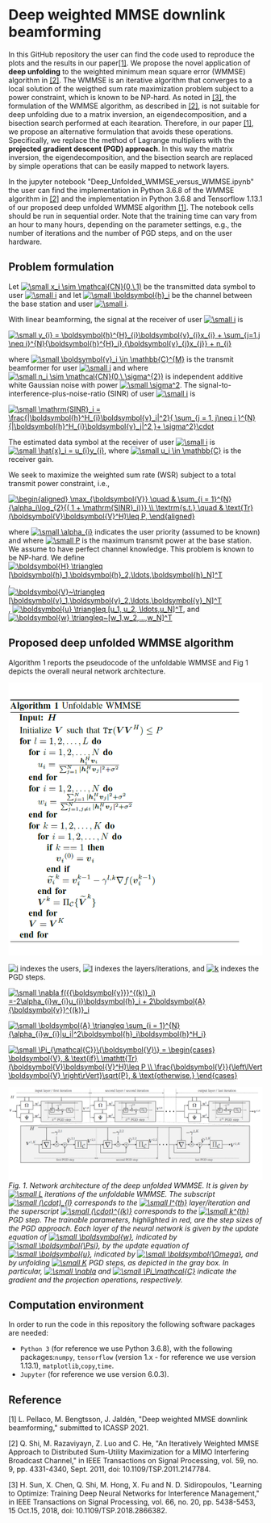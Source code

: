 # Deep weighted MMSE downlink beamforming

In this GitHub repository the user can find the code used to reproduce the plots and the results in our paper[[1]](#ourpaper).
We propose the novel application of **deep unfolding** to the weighted minimum mean square error (WMMSE) algorithm in [[2]](#WMMSE_Shi).
The WMMSE is an iterative algorithm that converges to a local solution of the weigthed sum rate maximization problem subject to a power constraint, which is known to be NP-hard. As noted in [[3]](#WMMSE_E2E), the formulation of the WMMSE algorithm, as described in [[2]](#WMMSE_Shi), is not suitable for deep unfolding due to a matrix inversion, an eigendecomposition, and a bisection search performed at each itearation. Therefore, in our paper [[1]](#ourpaper), we propose an alternative formulation that avoids these operations. Specifically, we replace the method of Lagrange multipliers with the **projected gradient descent (PGD) approach**. In this way the matrix inversion, the eigendecomposition, and the bisection search are replaced by simple operations that can be easily mapped to network layers.

In the jupyter notebook "Deep_Unfolded_WMMSE_versus_WMMSE.ipynb" the user can find the implementation in Python 3.6.8 of the WMMSE algorithm in [[2]](#WMMSE_Shi) and the implementation in Python 3.6.8 and Tensorflow 1.13.1 of our proposed deep unfolded WMMSE algorithm [[1]](#ourpaper). The notebook cells should be run in sequential order. Note that the training time can vary from an hour to many hours, depending on the parameter settings, e.g., the number of iterations and the number of PGD steps, and on the user hardware. 

## Problem formulation
Let <a href="https://www.codecogs.com/eqnedit.php?latex=\dpi{100}&space;\small&space;x_i&space;\sim&space;\mathcal{CN}(0,\,1)" target="_blank"><img src="https://latex.codecogs.com/svg.latex?\dpi{100}&space;\small&space;x_i&space;\sim&space;\mathcal{CN}(0,\,1)" title="\small x_i \sim \mathcal{CN}(0,\,1)" /></a> be the transmitted data symbol to user <a href="https://www.codecogs.com/eqnedit.php?latex=\dpi{100}&space;\small&space;i" target="_blank"><img src="https://latex.codecogs.com/svg.latex?\dpi{100}&space;\small&space;i" title="\small i" /></a> and let <a href="https://www.codecogs.com/eqnedit.php?latex=\dpi{100}&space;\small&space;\boldsymbol{h}_i&space;" target="_blank"><img src="https://latex.codecogs.com/svg.latex?\dpi{100}&space;\small&space;\boldsymbol{h}_i&space;" title="\small \boldsymbol{h}_i" /></a> be the channel between the base station and user <a href="https://www.codecogs.com/eqnedit.php?latex=\dpi{100}&space;\small&space;i" target="_blank"><img src="https://latex.codecogs.com/svg.latex?\dpi{100}&space;\small&space;i" title="\small i" /></a>.

With linear beamforming, the signal at the receiver of user <a href="https://www.codecogs.com/eqnedit.php?latex=\dpi{100}&space;\small&space;i" target="_blank"><img src="https://latex.codecogs.com/svg.latex?\dpi{100}&space;\small&space;i" title="\small i" /></a> is 

<a href="https://www.codecogs.com/eqnedit.php?latex=\dpi{100}&space;\small&space;y_{i}&space;=&space;\boldsymbol{h}^{H}_{i}\boldsymbol{v}_{i}x_{i}&space;&plus;&space;\sum_{j=1,j&space;\neq&space;i}^{N}{\boldsymbol{h}^{H}_i}&space;{\boldsymbol{v}_{j}x_{j}}&space;&plus;&space;n_{i}" target="_blank"><img src="https://latex.codecogs.com/svg.latex?\dpi{100}&space;\small&space;y_{i}&space;=&space;\boldsymbol{h}^{H}_{i}\boldsymbol{v}_{i}x_{i}&space;&plus;&space;\sum_{j=1,j&space;\neq&space;i}^{N}{\boldsymbol{h}^{H}_i}&space;{\boldsymbol{v}_{j}x_{j}}&space;&plus;&space;n_{i}" title="\small y_{i} = \boldsymbol{h}^{H}_{i}\boldsymbol{v}_{i}x_{i} + \sum_{j=1,j \neq i}^{N}{\boldsymbol{h}^{H}_i} {\boldsymbol{v}_{j}x_{j}} + n_{i}" /></a>

where <a href="https://www.codecogs.com/eqnedit.php?latex=\dpi{100}&space;\small&space;\boldsymbol{v}_i&space;\in&space;\mathbb{C}^{M}" target="_blank"><img src="https://latex.codecogs.com/svg.latex?\dpi{100}&space;\small&space;\boldsymbol{v}_i&space;\in&space;\mathbb{C}^{M}" title="\small \boldsymbol{v}_i \in \mathbb{C}^{M}" /></a> is the transmit beamformer for user <a href="https://www.codecogs.com/eqnedit.php?latex=\dpi{100}&space;\small&space;i" target="_blank"><img src="https://latex.codecogs.com/svg.latex?\dpi{100}&space;\small&space;i" title="\small i" /></a> and where <a href="https://www.codecogs.com/eqnedit.php?latex=\dpi{100}&space;\small&space;n_i&space;\sim&space;\mathcal{CN}(0,\,\sigma^{2})" target="_blank"><img src="https://latex.codecogs.com/svg.latex?\dpi{100}&space;\small&space;n_i&space;\sim&space;\mathcal{CN}(0,\,\sigma^{2})" title="\small n_i \sim \mathcal{CN}(0,\,\sigma^{2})" /></a> is independent additive white Gaussian noise with power <a href="https://www.codecogs.com/eqnedit.php?latex=\dpi{100}&space;\small&space;\sigma^2" target="_blank"><img src="https://latex.codecogs.com/svg.latex?\dpi{100}&space;\small&space;\sigma^2" title="\small \sigma^2" /></a>. The signal-to-interference-plus-noise-ratio (SINR) of user <a href="https://www.codecogs.com/eqnedit.php?latex=\dpi{100}&space;\small&space;i" target="_blank"><img src="https://latex.codecogs.com/svg.latex?\dpi{100}&space;\small&space;i" title="\small i" /></a> is 


<a href="https://www.codecogs.com/eqnedit.php?latex=\dpi{100}&space;\small&space;\mathrm{SINR}_i&space;=&space;\frac{|\boldsymbol{h}^H_{i}\boldsymbol{v}_i|^2}{&space;\sum_{j&space;=&space;1,&space;j\neq&space;i&space;}^{N}{|\boldsymbol{h}^H_{i}\boldsymbol{v}_j|^2&space;}&plus;&space;\sigma^2}\cdot" target="_blank"><img src="https://latex.codecogs.com/svg.latex?\dpi{100}&space;\small&space;\mathrm{SINR}_i&space;=&space;\frac{|\boldsymbol{h}^H_{i}\boldsymbol{v}_i|^2}{&space;\sum_{j&space;=&space;1,&space;j\neq&space;i&space;}^{N}{|\boldsymbol{h}^H_{i}\boldsymbol{v}_j|^2&space;}&plus;&space;\sigma^2}\cdot" title="\small \mathrm{SINR}_i = \frac{|\boldsymbol{h}^H_{i}\boldsymbol{v}_i|^2}{ \sum_{j = 1, j\neq i }^{N}{|\boldsymbol{h}^H_{i}\boldsymbol{v}_j|^2 }+ \sigma^2}\cdot" /></a>

The estimated data symbol at the receiver of user  <a href="https://www.codecogs.com/eqnedit.php?latex=\dpi{100}&space;\small&space;i" target="_blank"><img src="https://latex.codecogs.com/svg.latex?\dpi{100}&space;\small&space;i" title="\small i" /></a> is <a href="https://www.codecogs.com/eqnedit.php?latex=\dpi{100}&space;\small&space;\hat{x}_i&space;=&space;u_{i}y_{i}" target="_blank"><img src="https://latex.codecogs.com/svg.latex?\dpi{100}&space;\small&space;\hat{x}_i&space;=&space;u_{i}y_{i}" title="\small \hat{x}_i = u_{i}y_{i}" /></a>, where <a href="https://www.codecogs.com/eqnedit.php?latex=\dpi{100}&space;\small&space;u_i&space;\in&space;\mathbb{C}" target="_blank"><img src="https://latex.codecogs.com/svg.latex?\dpi{100}&space;\small&space;u_i&space;\in&space;\mathbb{C}" title="\small u_i \in \mathbb{C}" /></a> is the receiver gain.

We seek to maximize the weighted sum rate (WSR) subject to a total transmit power constraint, i.e., 

<a href="https://www.codecogs.com/eqnedit.php?latex=\begin{aligned}&space;\max_{\boldsymbol{V}}&space;\quad&space;&&space;\sum_{i&space;=&space;1}^{N}{\alpha_i\log_{2}{(&space;1&space;&plus;&space;\mathrm{SINR}_i)}}&space;\\&space;\textrm{s.t.}&space;\quad&space;&&space;\text{Tr}(\boldsymbol{V}\boldsymbol{V}^H)\leq&space;P,&space;\end{aligned}" target="_blank"><img src="https://latex.codecogs.com/svg.latex?\begin{aligned}&space;\max_{\boldsymbol{V}}&space;\quad&space;&&space;\sum_{i&space;=&space;1}^{N}{\alpha_i\log_{2}{(&space;1&space;&plus;&space;\mathrm{SINR}_i)}}&space;\\&space;\textrm{s.t.}&space;\quad&space;&&space;\text{Tr}(\boldsymbol{V}\boldsymbol{V}^H)\leq&space;P,&space;\end{aligned}" title="\begin{aligned} \max_{\boldsymbol{V}} \quad & \sum_{i = 1}^{N}{\alpha_i\log_{2}{( 1 + \mathrm{SINR}_i)}} \\ \textrm{s.t.} \quad & \text{Tr}(\boldsymbol{V}\boldsymbol{V}^H)\leq P, \end{aligned}" /></a>

where <a href="https://www.codecogs.com/eqnedit.php?latex=\dpi{100}&space;\small&space;\alpha_{i}" target="_blank"><img src="https://latex.codecogs.com/svg.latex?\dpi{100}&space;\small&space;\alpha_{i}" title="\small \alpha_{i}" /></a> indicates the user priority (assumed to be known) and where <a href="https://www.codecogs.com/eqnedit.php?latex=\dpi{100}&space;\small&space;P" target="_blank"><img src="https://latex.codecogs.com/svg.latex?\dpi{100}&space;\small&space;P" title="\small P" /></a> is the maximum transmit power at the base station. We assume to have perfect channel knowledge. This problem is known to be NP-hard.
We define <a href="https://www.codecogs.com/eqnedit.php?latex=\boldsymbol{H}&space;\triangleq&space;[\boldsymbol{h}_1,\boldsymbol{h}_2,\ldots,\boldsymbol{h}_N]^T" target="_blank"><img src="https://latex.codecogs.com/svg.latex?\boldsymbol{H}&space;\triangleq&space;[\boldsymbol{h}_1,\boldsymbol{h}_2,\ldots,\boldsymbol{h}_N]^T" title="\boldsymbol{H} \triangleq [\boldsymbol{h}_1,\boldsymbol{h}_2,\ldots,\boldsymbol{h}_N]^T" /></a>, <a href="https://www.codecogs.com/eqnedit.php?latex=\boldsymbol{V}~\triangleq&space;[\boldsymbol{v}_1,\boldsymbol{v}_2,\ldots,\boldsymbol{v}_N]^T" target="_blank"><img src="https://latex.codecogs.com/svg.latex?\boldsymbol{V}~\triangleq&space;[\boldsymbol{v}_1,\boldsymbol{v}_2,\ldots,\boldsymbol{v}_N]^T" title="\boldsymbol{V}~\triangleq [\boldsymbol{v}_1,\boldsymbol{v}_2,\ldots,\boldsymbol{v}_N]^T" /></a>, <a href="https://www.codecogs.com/eqnedit.php?latex=\boldsymbol{u}&space;\triangleq&space;[u_1,&space;u_2,&space;\ldots,u_N]^T" target="_blank"><img src="https://latex.codecogs.com/svg.latex?\boldsymbol{u}&space;\triangleq&space;[u_1,&space;u_2,&space;\ldots,u_N]^T" title="\boldsymbol{u} \triangleq [u_1, u_2, \ldots,u_N]^T" /></a>, and <a href="https://www.codecogs.com/eqnedit.php?latex=\boldsymbol{w}&space;\triangleq~[w_1,w_2,...,w_N]^T" target="_blank"><img src="https://latex.codecogs.com/svg.latex?\boldsymbol{w}&space;\triangleq~[w_1,w_2,...,w_N]^T" title="\boldsymbol{w} \triangleq~[w_1,w_2,...,w_N]^T" /></a>



## Proposed deep unfolded WMMSE algorithm
Algorithm 1 reports the pseudocode of the unfoldable WMMSE and Fig 1 depicts the overall neural network architecture. 

![](pseudocode_unfoldable_WMMSE.png)

<a href="https://www.codecogs.com/eqnedit.php?latex=i" target="_blank"><img src="https://latex.codecogs.com/svg.latex?i" title="i" /></a> indexes the users, <a href="https://www.codecogs.com/eqnedit.php?latex=l" target="_blank"><img src="https://latex.codecogs.com/svg.latex?l" title="l" /></a> indexes the layers/iterations, and <a href="https://www.codecogs.com/eqnedit.php?latex=k" target="_blank"><img src="https://latex.codecogs.com/svg.latex?k" title="k" /></a> indexes the PGD steps.

<a href="https://www.codecogs.com/eqnedit.php?latex=\dpi{100}&space;\small&space;\nabla&space;f({{\boldsymbol{v}}}^{(k)}_i)&space;=-2\alpha_{i}w_{i}u_{i}\boldsymbol{h}_i&space;&plus;&space;2\boldsymbol{A}{\boldsymbol{v}}^{(k)}_i" target="_blank"><img src="https://latex.codecogs.com/svg.latex?\dpi{100}&space;\small&space;\nabla&space;f({{\boldsymbol{v}}}^{(k)}_i)&space;=-2\alpha_{i}w_{i}u_{i}\boldsymbol{h}_i&space;&plus;&space;2\boldsymbol{A}{\boldsymbol{v}}^{(k)}_i" title="\small \nabla f({{\boldsymbol{v}}}^{(k)}_i) =-2\alpha_{i}w_{i}u_{i}\boldsymbol{h}_i + 2\boldsymbol{A}{\boldsymbol{v}}^{(k)}_i" /></a>

<a href="https://www.codecogs.com/eqnedit.php?latex=\dpi{100}&space;\small&space;\boldsymbol{A}&space;\triangleq&space;\sum_{i&space;=&space;1}^{N}{\alpha_{i}w_{i}|u_i|^2\boldsymbol{h}_i\boldsymbol{h}^H_i}" target="_blank"><img src="https://latex.codecogs.com/svg.latex?\dpi{100}&space;\small&space;\boldsymbol{A}&space;\triangleq&space;\sum_{i&space;=&space;1}^{N}{\alpha_{i}w_{i}|u_i|^2\boldsymbol{h}_i\boldsymbol{h}^H_i}" title="\small \boldsymbol{A} \triangleq \sum_{i = 1}^{N}{\alpha_{i}w_{i}|u_i|^2\boldsymbol{h}_i\boldsymbol{h}^H_i}" /></a>

<a href="https://www.codecogs.com/eqnedit.php?latex=\dpi{100}&space;\small&space;\Pi_{\mathcal{C}}\{\boldsymbol{V}\}&space;=&space;\begin{cases}&space;\boldsymbol{V},&space;&&space;\text{if}\&space;\mathtt{Tr}(\boldsymbol{V}\boldsymbol{V}^H)\leq&space;P&space;\\&space;\frac{\boldsymbol{V}}{\left\lVert&space;\boldsymbol{V}&space;\right\rVert}\sqrt{P},&space;&&space;\text{otherwise.}&space;\end{cases}" target="_blank"><img src="https://latex.codecogs.com/svg.latex?\dpi{100}&space;\small&space;\Pi_{\mathcal{C}}\{\boldsymbol{V}\}&space;=&space;\begin{cases}&space;\boldsymbol{V},&space;&&space;\text{if}\&space;\mathtt{Tr}(\boldsymbol{V}\boldsymbol{V}^H)\leq&space;P&space;\\&space;\frac{\boldsymbol{V}}{\left\lVert&space;\boldsymbol{V}&space;\right\rVert}\sqrt{P},&space;&&space;\text{otherwise.}&space;\end{cases}" title="\small \Pi_{\mathcal{C}}\{\boldsymbol{V}\} = \begin{cases} \boldsymbol{V}, & \text{if}\ \mathtt{Tr}(\boldsymbol{V}\boldsymbol{V}^H)\leq P \\ \frac{\boldsymbol{V}}{\left\lVert \boldsymbol{V} \right\rVert}\sqrt{P}, & \text{otherwise.} \end{cases}" /></a>

![](unfolded_network.png)
*Fig. 1. Network architecture of the deep unfolded WMMSE. It is given by <a href="https://www.codecogs.com/eqnedit.php?latex=\dpi{100}&space;\small&space;L" target="_blank"><img src="https://latex.codecogs.com/svg.latex?\dpi{100}&space;\small&space;L" title="\small L" /></a> iterations of the unfoldable WMMSE. The subscript <a href="https://www.codecogs.com/eqnedit.php?latex=\dpi{100}&space;\small&space;(\cdot)_{l}" target="_blank"><img src="https://latex.codecogs.com/svg.latex?\dpi{100}&space;\small&space;(\cdot)_{l}" title="\small (\cdot)_{l}" /></a> corresponds to the <a href="https://www.codecogs.com/eqnedit.php?latex=\dpi{100}&space;\small&space;l^{th}" target="_blank"><img src="https://latex.codecogs.com/svg.latex?\dpi{100}&space;\small&space;l^{th}" title="\small l^{th}" /></a> layer/iteration and the superscript <a href="https://www.codecogs.com/eqnedit.php?latex=\dpi{100}&space;\small&space;(\cdot)^{(k)}" target="_blank"><img src="https://latex.codecogs.com/svg.latex?\dpi{100}&space;\small&space;(\cdot)^{(k)}" title="\small (\cdot)^{(k)}" /></a> corresponds to the <a href="https://www.codecogs.com/eqnedit.php?latex=\dpi{100}&space;\small&space;k^{th}" target="_blank"><img src="https://latex.codecogs.com/svg.latex?\dpi{100}&space;\small&space;k^{th}" title="\small k^{th}" /></a> PGD step. The trainable parameters, highlighted in red, are the step sizes of the PGD approach. Each layer of the neural network is given by the update equation of <a href="https://www.codecogs.com/eqnedit.php?latex=\dpi{100}&space;\small&space;\boldsymbol{w}" target="_blank"><img src="https://latex.codecogs.com/svg.latex?\dpi{100}&space;\small&space;\boldsymbol{w}" title="\small \boldsymbol{w}" /></a>, indicated by <a href="https://www.codecogs.com/eqnedit.php?latex=\dpi{100}&space;\small&space;\boldsymbol{\Psi}" target="_blank"><img src="https://latex.codecogs.com/svg.latex?\dpi{100}&space;\small&space;\boldsymbol{\Psi}" title="\small \boldsymbol{\Psi}" /></a>, by the update equation of <a href="https://www.codecogs.com/eqnedit.php?latex=\dpi{100}&space;\small&space;\boldsymbol{u}" target="_blank"><img src="https://latex.codecogs.com/svg.latex?\dpi{100}&space;\small&space;\boldsymbol{u}" title="\small \boldsymbol{u}" /></a>, indicated by <a href="https://www.codecogs.com/eqnedit.php?latex=\dpi{100}&space;\small&space;\boldsymbol{\Omega}" target="_blank"><img src="https://latex.codecogs.com/svg.latex?\dpi{100}&space;\small&space;\boldsymbol{\Omega}" title="\small \boldsymbol{\Omega}" /></a>, and by unfolding <a href="https://www.codecogs.com/eqnedit.php?latex=\dpi{100}&space;\small&space;K" target="_blank"><img src="https://latex.codecogs.com/svg.latex?\dpi{100}&space;\small&space;K" title="\small K" /></a> PGD steps, as depicted in the gray box. In particular, <a href="https://www.codecogs.com/eqnedit.php?latex=\dpi{100}&space;\small&space;\nabla" target="_blank"><img src="https://latex.codecogs.com/svg.latex?\dpi{100}&space;\small&space;\nabla" title="\small \nabla" /></a> and <a href="https://www.codecogs.com/eqnedit.php?latex=\dpi{100}&space;\small&space;\Pi_\mathcal{C}" target="_blank"><img src="https://latex.codecogs.com/svg.latex?\dpi{100}&space;\small&space;\Pi_\mathcal{C}" title="\small \Pi_\mathcal{C}" /></a> indicate the gradient and the projection operations, respectively.*  

## Computation environment
In order to run the code in this repository the following software packages are needed:
* `Python 3` (for reference we use Python 3.6.8), with the following packages:`numpy`, `tensorflow` (version 1.x - for reference we use version 1.13.1), `matplotlib`,`copy`,`time`.
* `Jupyter` (for reference we use version 6.0.3).


## Reference

<a id='ourpaper'></a> [1] L. Pellaco, M. Bengtsson, J. Jaldén, "Deep weighted MMSE downlink beamforming," submitted to ICASSP 2021.

<a id='WMMSE_Shi'></a> [2] Q. Shi, M. Razaviyayn, Z. Luo and C. He, "An Iteratively Weighted MMSE Approach to Distributed Sum-Utility Maximization for a MIMO Interfering Broadcast Channel," in IEEE Transactions on Signal Processing, vol. 59, no. 9, pp. 4331-4340, Sept. 2011, doi: 10.1109/TSP.2011.2147784.

<a id='WMMSE_E2E'></a> [3] H. Sun, X. Chen, Q. Shi, M. Hong, X. Fu and N. D. Sidiropoulos, "Learning to Optimize: Training Deep Neural Networks for Interference Management," in IEEE Transactions on Signal Processing, vol. 66, no. 20, pp. 5438-5453, 15 Oct.15, 2018, doi: 10.1109/TSP.2018.2866382.


